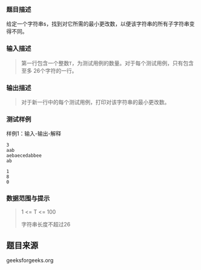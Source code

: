### 题目描述

给定一个字符串s，找到对它所需的最小更改数，以便该字符串的所有子字符串变得不同。

### 输入描述

> 第一行包含一个整数`T`，为测试用例的数量。对于每个测试用例，只有包含至多 26个字符的一行。

### 输出描述

> 对于新一行中的每个测试用例，打印对该字符串的最小更改数。

### 测试样例

样例1：输入-输出-解释

```
3
aab
aebaecedabbee
ab
```

```
1
8
0
```

### 数据范围与提示

> 1 <= T <= 100
>
> 字符串长度不超过26

## 题目来源

geeksforgeeks.org
